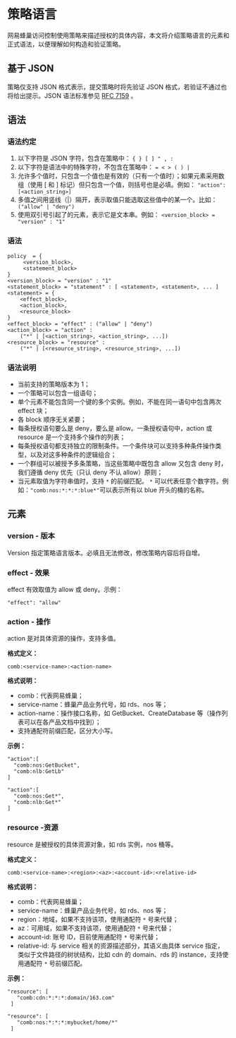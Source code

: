 # 策略语言

网易蜂巢访问控制使用策略来描述授权的具体内容，本文将介绍策略语言的元素和正式语法，以便理解如何构造和验证策略。

## 基于 JSON

策略仅支持 JSON 格式表示，提交策略时将先验证 JSON 格式，若验证不通过也将给出提示。JSON 语法标准参见 [RFC 7159](http://tools.ietf.org/html/rfc7159) 。

## 语法
### 语法约定

1. 以下字符是 JSON 字符，包含在策略中：
   `{ } [ ] " , :`
2. 以下字符是语法中的特殊字符，不包含在策略中：
   `= < > ( ) |`
3. 允许多个值时，只包含一个值也是有效的（只有一个值时）；如果元素采用数组（使用 [ 和 ] 标记）但只包含一个值，则括号也是必填。例如：
   `"action": [<action_string>]`
4. 多值之间用竖线（|）隔开，表示取值只能选取这些值中的某一个。比如：
  ` ("allow" | "deny")`
5. 使用双引号引起了的元素，表示它是文本串。例如：
   `<version_block> = "version" : "1"`

### 语法

	policy  = {
	     <version_block>,
	     <statement_block>
	}
	<version_block> = "version" : "1"
	<statement_block> = "statement" : [ <statement>, <statement>, ... ]
	<statement> = { 
	    <effect_block>,
	    <action_block>,
	    <resource_block>
	}
	<effect_block> = "effect" : ("allow" | "deny")  
	<action_block> = "action" : 
	    ("*" | [<action_string>, <action_string>, ...])
	<resource_block> = "resource" : 
	    ("*" | [<resource_string>, <resource_string>, ...])

### 语法说明
* 当前支持的策略版本为 1；
* 一个策略可以包含一组语句；
* 单个元素不能包含同一个键的多个实例。例如，不能在同一语句中包含两次 effect 块；
* 各 block 顺序无关紧要；
* 每条授权语句要么是 deny，要么是 allow。一条授权语句中，action 或 resource  是一个支持多个操作的列表；
* 每条授权语句都支持独立的限制条件。一个条件块可以支持多种条件操作类型，以及对这多种条件的逻辑组合；
* 一个群组可以被授予多条策略，当这些策略中既包含 allow 又包含 deny 时，我们遵循 deny 优先（只认 deny 不认 allow）原则；
* 当元素取值为字符串值时，支持 `*` 的前缀匹配。 `*` 可以代表任意个数字符。例如：`"comb:nos:*:*:*:blue*"`可以表示所有以 blue 开头的桶的名称。

## 元素

### version - 版本

Version 指定策略语言版本。必填且无法修改，修改策略内容后将自增。

### effect - 效果

effect 有效取值为 allow 或 deny。示例：

	"effect": "allow"

### action - 操作

action 是对具体资源的操作，支持多值。

**格式定义：**

	comb:<service-name>:<action-name>

**格式说明：**

* comb：代表网易蜂巢；
* service-name：蜂巢产品业务代号，如 rds、nos 等；
* action-name：操作接口名称，如 GetBucket、CreateDatabase 等（操作列表可以在各产品文档中找到）；
* 支持通配符前缀匹配，区分大小写。

**示例：**

	"action":[
	  "comb:nos:GetBucket",
	  "comb:nlb:GetLb"
	]

	"action":[
	  "comb:nos:Get*",
	  "comb:nlb:Get*"
	]

### resource -资源

resource 是被授权的具体资源对象，如 rds 实例，nos 桶等。


**格式定义：**

	comb:<service-name>:<region>:<az>:<account-id>:<relative-id>

**格式说明：**

* comb：代表网易蜂巢；
* service-name：蜂巢产品业务代号，如 rds、nos 等；
* region：地域，如果不支持该项，使用通配符 `*` 号来代替；
* az：可用域，如果不支持该项，使用通配符 `*` 号来代替；
* account-id: 账号 ID，目前使用通配符 `*` 号来代替；
* relative-id: 与 service 相关的资源描述部分，其语义由具体 service 指定，类似于文件路径的树状结构，比如 cdn 的 domain、rds 的 instance，支持使用通配符 `*` 号前缀匹配。

**示例：**

	"resource": [
	   "comb:cdn:*:*:*:domain/163.com"
	 ]

	"resource": [
	   "comb:nos:*:*:*:mybucket/home/*"
	 ]






